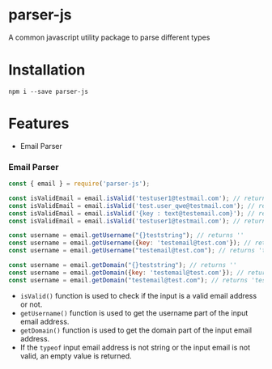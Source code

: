 # parser-js
A common javascript utility package to parse different types

# Installation
```shell
npm i --save parser-js
```

# Features
- Email Parser


### Email Parser

```javascript
const { email } = require('parser-js');

const isValidEmail = email.isValid('testuser1@testmail.com'); // returns true
const isValidEmail = email.isValid('test.user_qwe@testmail.com'); // returns true
const isValidEmail = email.isValid('{key : text@testemail.com}'); // returns false
const isValidEmail = email.isValid('testuser1@testmail.com'); // returns false

const username = email.getUsername("{}teststring"); // returns ''
const username = email.getUsername({key: 'testemail@test.com'}); // returns ''
const username = email.getUsername("testemail@test.com"); // returns 'testemail'

const username = email.getDomain("{}teststring"); // returns ''
const username = email.getDomain({key: 'testemail@test.com'}); // returns ''
const username = email.getDomain("testemail@test.com"); // returns 'test.com'
```

- `isValid()` function is used to check if the input is a valid email address or not.
- `getUsername()` function is used to get the username part of the input email address.
- `getDomain()` function is used to get the domain part of the input email address.
-  If the `typeof` input email address is not string or the input email is not valid, an empty value is returned.
